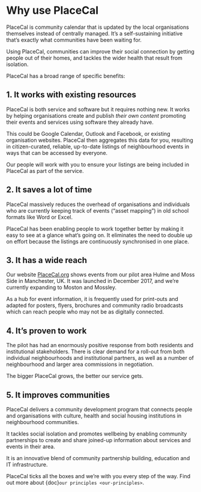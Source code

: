 # Why use PlaceCal

PlaceCal is community calendar that is updated by the local
organisations themselves instead of centrally managed. It’s a
self-sustaining initiative that’s exactly what communities have been
waiting for.

Using PlaceCal, communities can improve their social connection by
getting people out of their homes, and tackles the wider health that
result from isolation.

PlaceCal has a broad range of specific benefits:

## 1. It works with existing resources

PlaceCal is both service and software but it requires nothing new. It
works by helping organisations create and publish *their own content*
promoting their events and services using software they already have.

This could be Google Calendar, Outlook and Facebook, or existing
organisation websites. PlaceCal then aggregates this data for you,
resulting in citizen-curated, reliable, up-to-date listings of
neighbourhood events in ways that can be accessed by everyone.

Our people will work with you to ensure your listings are being included
in PlaceCal as part of the service.

## 2. It saves a lot of time

PlaceCal massively reduces the overhead of organisations and individuals
who are currently keeping track of events (“asset mapping”) in old
school formats like Word or Excel.

PlaceCal has been enabling people to work together better by making it
easy to see at a glance what’s going on. It eliminates the need to
double up on effort because the listings are continuously synchronised
in one place.

## 3. It has a wide reach

Our website [PlaceCal.org](https://PlaceCal.org) shows events from
our pilot area Hulme and Moss Side in Manchester, UK. It was launched in
December 2017, and we’re currently expanding to Moston and Mossley.

As a hub for event information, it is frequently used for print-outs and
adapted for posters, flyers, brochures and community radio broadcasts
which can reach people who may not be as digitally connected.

## 4. It’s proven to work

The pilot has had an enormously positive response from both residents
and institutional stakeholders. There is clear demand for a roll-out
from both individual neighbourhoods and institutional partners, as well
as a number of neighbourhood and larger area commissions in negotiation.

The bigger PlaceCal grows, the better our service gets.

## 5. It improves communities

PlaceCal delivers a community development program that connects people
and organisations with culture, health and social housing institutions
in neighbourhood communities.

It tackles social isolation and promotes wellbeing by enabling community
partnerships to create and share joined-up information about services
and events in their area.

It is an innovative blend of community partnership building, education
and IT infrastructure.

PlaceCal ticks all the boxes and we’re with you every step of the way.
Find out more about {doc}`our principles <our-principles>`.
